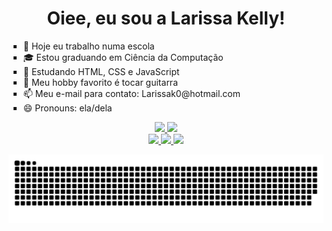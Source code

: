 <h1 align="center">Oiee, eu sou a Larissa Kelly!</h1> 
<p>
  <ul type=square>
<li >🏫 Hoje eu trabalho numa escola 
<li>🎓 Estou graduando em Ciência da Computação
<li>🌱 Estudando HTML, CSS e JavaScript 
<li>🎸 Meu hobby favorito é tocar guitarra 
<li>📫 Meu e-mail para contato: Larissak0@hotmail.com 
<li>😄 Pronouns: ela/dela 
  </ul>
</p>
<div align="center">
<a href="https://github.com/LarissaK0">
<img height="180cm" src="https://github-readme-stats.vercel.app/api?username=LarissaK0&show_icons=true&theme=radical&include_all_commits=false&count_private=true)](https://github.com/LarissaK0/github-readme-stats)"/>
<img height="180cm" src="https://github-readme-stats.vercel.app/api/top-langs/?username=Larissak0&layout=compact&theme=radical"/>
</div>
  
<div align="center"> 
            <img height="50cm" src="https://cdn.jsdelivr.net/gh/devicons/devicon/icons/html5/html5-plain-wordmark.svg" />
            <img height="50cm" src="https://cdn.jsdelivr.net/gh/devicons/devicon/icons/css3/css3-original.svg" />
            <img height="50cm" src="https://cdn.jsdelivr.net/gh/devicons/devicon/icons/javascript/javascript-original.svg" />
</div>   
 
![snake gif](https://github.com/LarissaK0/LarissaK0/blob/output/github-contribution-grid-snake.svg)


